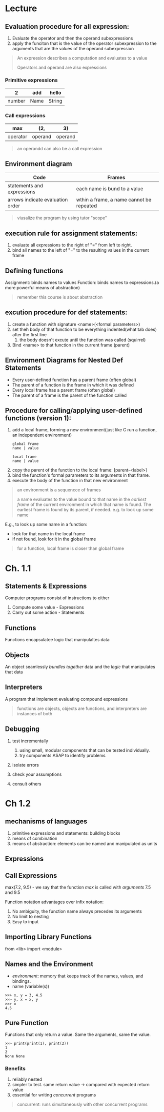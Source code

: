 # Lecture 
## Evaluation procedure for all expression:
1. Evaluate the operator and then the operand subexpressions
2. apply the funciton that is the value of the operator subexpression to the arguments that are the values of the operand subexpression

> An expreesion describes a computation and evaluates to a value
> 
> Operators and operand are also expressions
### Primitive expressions
| 2      | add  | hello  |
| ------ | ---- | ------ |
| number | Name | String |

### Call expressions
| max      | (2,     | 3)      |
| -------- | ------- | ------- |
| operator | operand | operand |
> an operandd can also be a call expression

## Environment diagram
| Code                             | Frames                                   |
| -------------------------------- | ---------------------------------------- |
| statements and expressions       | each name is bund to a value             |
| arrows indicate evaluation order | wthin a frame, a name cannot be repeated |
> viusalize the program by using tutor
> "scope"

## execution rule for assignment statements:
1. evaluate all expressions to the right of "=" from left to right.
2. bind all names to the left of "=" to the resulting values in the current frame

## Defining functions
Assignment: binds names to values
Function: binds names to expressions.(a more powerful means of abstraction)
> remember this course is about abstraction

## excution procedure for def statements:
1. create a function with signature \<name>(\<formal parameters>)
2. set theh body of that function to be everything indented(what tab does) after the first line
   1. the body doesn't excute until the function was called (squirrel)
3. Bind \<name> to that function in the current frame (parent)

## Environment Diagrams for Nested Def Statements
- Every user-defined function has a parent frame (often global)
- The parent of a function is the frame in which it was defined
- Every local frame has a parent frame (often global)
- The parent of a frame is the parent of the function called
  
## Procedure for calling/applying user-defined functions (version 1):
1. add a local frame, forming a new environment(just like C run a function, an independent environment)
    ```
    global frame
    name | value
    ```
    ```
    local frame
    name | value
    ```
2. copy the parent of the function to the local frame: \[parent-\<label>]
3. bind the function's formal parameters to its arguments in that frame.
4. execute the body of the function in that new environment

> an environment is a sequencce of frames
> 
> a name evaluates to the value bound to that name in the *earliest frame* of the current environment in which that name is found. The earliest frame is found by its parent, if needed.
e.g. to look up some name

E.g., to look up some name in a function:
- look for that name in the local frame
- if not found, look for it in the global frame
> for a function, local frame is closer than global frame

# Ch. 1.1
## Statements & Expressions
Computer programs consist of instructions to either

1. Compute some value - Expressions
2. Carry out some action - Statements

## Functions
Functions encapsulatee logic that manipulaltes data

## Objects
An object seamlessly *bundles together* data and the *logic* that manipulates that data

## Interpreters
A program that implement evaluating compound expressions

> functions are objects, objects are functions, and interpreters are instances of both

## Debugging
1. test incrementally
   1. using small, modular components that can be tested individually.
   2. try components ASAP to identify problems

2. isolate errors
3. check your assumptions
4. consult others

# Ch 1.2
## mechanisms of languages
1. primitive expressions and statements: building blocks
2. means of combination
3. means of abstraction: elements can be named and manipulated as units

## Expressions
## Call Expressions
max(7.2, 9.5) - we say that the function *max* is called with *arguments* 7.5 and 9.5

Function notation advantages over infix notation:
1. No ambiguity, the function name always precedes its arguments
2. No limit to nesting
3. Easy to input

## Importing Library Functions
from \<lib> import \<module>

## Names and the Environment
- *environment*: memory that keeps track of the names, values, and bindings.
- name (variable(s))

```
>>> x, y = 3, 4.5
>>> y, x = x, y
>>> x
4.5
```

## Pure Function
Functions that only return a value. Same the arguments, same the value.
```
>>> print(print(1), print(2))
1
2
None None
```
### Benefits
1. reliably nested
2. simpler to test. same return value -> compared with expected return value
3. essential for writing *concurrent* programs
> concurrent: runs simultaneously with other concurrent programs